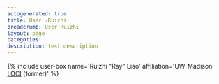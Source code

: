 ```yaml
---
autogenerated: true
title: User ›Ruizhi
breadcrumb: User Ruizhi
layout: page
categories: 
description: test description
---
```


{% include user-box name='Ruizhi "Ray" Liao' affiliation='UW-Madison [LOCI](LOCI) (former)' %}
